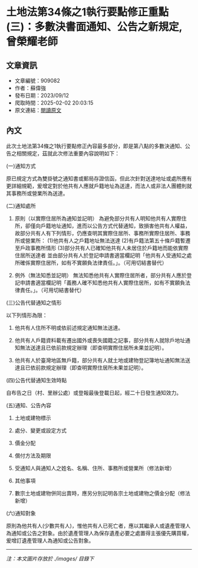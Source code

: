 # 土地法第34條之1執行要點修正重點(三)：多數決書面通知、公告之新規定,曾榮耀老師

## 文章資訊
- 文章編號：909082
- 作者：蘇偉強
- 發布日期：2023/09/12
- 爬取時間：2025-02-02 20:03:15
- 原文連結：[閱讀原文](https://real-estate.get.com.tw/Columns/detail.aspx?no=909082)

## 內文
此次土地法第34條之1執行要點修正內容最多部分，即是第八點的多數決通知、公告之相關規定，茲就此次修法重要內容說明如下：

(一)通知方式

原已規定方式為雙掛號之通知書或郵局存證信函，但此次針對送達地址或處所應有更詳細規範，爰增定對於他共有人應就戶籍地址為送達，而法人或非法人團體則就其事務所或營業所為送達。

(二)通知處所

1. 原則（以實際住居所為通知並記明） 為避免部分共有人明知他共有人實際住所，卻僅向戶籍地址通知，進而以公告方式代替通知，致損害他共有人權益，故部分共有人有下列情形，仍應查明其實際住居所、事務所實際住居所、事務所或營業所： (1)他共有人之戶籍地址無法送達 (2)有戶籍法第五十條戶籍暫遷至戶政事務所情形 (3)部分共有人已確知他共有人未居住於戶籍地而能依實際住居所送達者 並由部分共有人於登記申請書適當欄記明「他共有人受通知之處所確係實際住居所，如有不實願負法律責任。」。（可用切結書替代）

2. 例外（無法知悉並記明） 無法知悉他共有人實際住居所者，部分共有人應於登記申請書適當欄記明「義務人確不知悉他共有人實際住居所，如有不實願負法律責任。」。（可用切結書替代）

(三)公告代替通知之情形

以下列情形為限：

1. 他共有人住所不明或依前述規定通知無法送達。

2. 他共有人戶籍資料載有遷出國外或喪失國籍之記事，部分共有人就除戶地址通知無法送達且已依前款規定辦理（即查明實際住居所未果並記明）。

3. 他共有人於臺灣地區無戶籍，部分共有人就土地或建物登記簿地址通知無法送達且已依前款規定辦理（即查明實際住居所未果並記明）。

(四)公告代替通知生效時點

自布告之日（村、里辦公處）或登報最後登載日起，經二十日發生通知效力。

(五)通知、公告內容

1. 土地或建物標示

2. 處分、變更或設定方式

3. 價金分配

4. 償付方法及期限

5. 受通知人與通知人之姓名、名稱、住所、事務所或營業所（修法新增）

6. 其他事項

7. 數宗土地或建物併同出賣時，應另分別記明各宗土地或建物之價金分配（修法新增）

(六)通知對象

原則為他共有人(少數共有人)，惟他共有人已死亡者，應以其繼承人或遺產管理人為通知或公告之對象。由於遺產管理人為保存遺產必要之處置得主張優先購買權，爰增訂遺產管理人為通知或公告對象。

---
*注：本文圖片存放於 ./images/ 目錄下*
